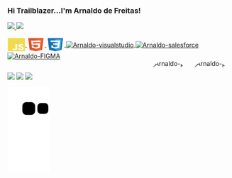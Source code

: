 ### Hi Trailblazer...I'm Arnaldo de Freitas!


<div><div>
  <a href="https://github.com/Arnaldo1-freitas">
  <img height="180em" src="https://github-readme-stats.vercel.app/api?username=Arnaldo1-freitas&show_icons=true&theme=great-gatsby&include_all_commits=true&count_private=true"/>
  <img height="180em" src="https://github-readme-stats.vercel.app/api/top-langs/?username=Arnaldo1-freitas&layout=compact&langs_count=7&theme=great-gatsby"/>
</div>
<div style="display: inline_block"><br>
  <img align="center" alt="Arnaldo-Js" height="30" width="40" src="https://raw.githubusercontent.com/devicons/devicon/master/icons/javascript/javascript-plain.svg">
  <img align="center" alt="Arnaldo-HTML" height="30" width="40" src="https://raw.githubusercontent.com/devicons/devicon/master/icons/html5/html5-original.svg">
  <img align="center" alt="Arnaldo-CSS" height="30" width="40" src="https://raw.githubusercontent.com/devicons/devicon/master/icons/css3/css3-original.svg">
  <img align="center" alt="Arnaldo-visualstudio" height="30" width="40" src="https://cdn.jsdelivr.net/gh/devicons/devicon/icons/visualstudio/visualstudio-plain.svg" />
  <img align="center" alt="Arnaldo-salesforce" height="40" width="50" src="https://cdn.jsdelivr.net/gh/devicons/devicon/icons/salesforce/salesforce-original.svg" />
  <img align="center" alt="Arnaldo-FIGMA" height="40" width="50" src="https://cdn.jsdelivr.net/gh/devicons/devicon/icons/figma/figma-original.svg">
</div>
 <div>
 <img align="right" alt="Arnaldo-pic" height="150" style="border-radius:50px;" src="https://media.giphy.com/media/JnAAgubIbtlEBS9XkM/giphy.gif">
  <img align="right" alt="Arnaldo-pic" height="150" style="border-radius:50px;" src="https://media4.giphy.com/media/jQ7LTqBQTSQEnahoqZ/giphy.gif?cid=6c09b9523ead5cfb1df030c4e7cca734a28b22dae9835d90&rid=giphy.gif&ct=s">
</div>
  
  ##
 

<div> 
 <a href = "mailto:arnaldopersonal7@gmail.com"><img src="https://img.shields.io/badge/-Gmail-%23333?style=for-the-badge&logo=gmail&logoColor=white" target="_blank"></a>
 <a href="https://www.linkedin.com/in/arnaldo-freitas-878929211" target="_blank"><img src="https://img.shields.io/badge/-LinkedIn-%230077B5?style=for-the-badge&logo=linkedin&logoColor=white" target="_blank"></a> 
 <a href = "https://trailblazer.me/id/afreitas18"><img src="https://img.shields.io/badge/Trailhead-%23039BE5.svg?&style=for-the-badge&logo=Trailhead&logoColor=white" target="_blank"></a>

 ![Snake animation](https://github.com/rafaballerini/rafaballerini/blob/output/github-contribution-grid-snake.svg)
</div>

  ##
